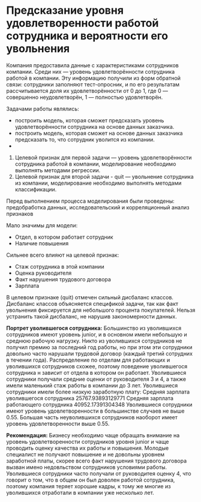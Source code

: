 # Предсказание уровня удовлетворенности работой сотрудника и вероятности его увольнения

Компания предоставила данные с характеристиками сотрудников компании. Среди них — уровень удовлетворённости сотрудника работой в компании. Эту информацию получили из форм обратной связи: сотрудники заполняют тест-опросник, и по его результатам рассчитывается доля их удовлетворённости от 0 до 1, где 0 — совершенно неудовлетворён, 1 — полностью удовлетворён.

Задачами работы являлись:

- построить модель, которая сможет предсказать уровень удовлетворённости сотрудника на основе данных заказчика.
- построить модель, которая сможет на основе данных заказчика предсказать то, что сотрудник уволится из компании.
- 
1. Целевой признак для первой задачи — уровень удовлетворённости сотрудника работой в компании, моделирование необходимо выполнять методами регрессии.
2. Целевой признак для второй задачи - quit — увольнение сотрудника из компании, моделирование необходимо выполнять методами классификации.

Перед выполнением процесса моделирования были проведены: предобработка данных, исследовательский и корреляционный анализ признаков

Мало значимы для модели:

- Отдел, в котором работает сотрудник
- Наличие повышения


Сильнее всего влияют на целевой признак:

- Стаж сотрудника в этой компании
- Оценка руководителя
- Факт нарушения трудового договора
- Зарплата

В целевом признаке (quit) отмечен сильный дисбаланс классов. Дисбаланс классов объясняется спецификой задачи, так как факт увольнения фиксируется для небольшого процента покупателей. Нельзя устранить такой дисбаланс, не нарушив закономерности данных.


**Портрет уволившегося сотрудника:** Большинство из уволившихся сотрудников имеют уровень junior, и в основном имели небольшую и среднюю рабочую нагрузку. Никто из уволившихся сотрудников не получил премию за последний год работы, но при этом эти сотрудники довольно часто нарушали трудовой договор (каждый третий сотрудних в течении года). Распределение по отделам для работающих и уволившихся сотрудников схожее, поэтому поведение уволившегося сотрудника н зависит от отдела в котором он работает. Уволившиеся сотрудники получали средние оценки от руководителя 3 и 4, а также имели маленький стаж работы в компании до 3 лет. Уволившиеся сотрудники имели более низкую заработную плату: Средняя зарплата уволившегося сотрудника 25767.93893129771 Средняя зарплата работающего сотрудника 40952.17391304348 Уволившиеся сотрудники имеют уровень удовлетворенности в большинстве случаев не выше 0.55. Большая часть неуволившихся сотрудников наоборот имеет уровень удовлетворенности выше 0.55.

**Рекомендация:** Бизнесу необходимо чаще обращать внимание на уровень удовлетворенности сотрудников уровня junior и чаще проводить оценку качества их работы и повышения. Молодые специалист не получают повышение и не довольны уровнем заработной платы, скорее всего факт нарушения трудового договора вызван имено недовльством сотрудников условиями работы. Уволившиеся сотрудники часто получали от руководитея оценку 4, что говорит о том, что в общем он был доволен работой сотрудника, поэтому компания теряет хорошие кадры, к тому же многие из уволившихся отработали в компании уже несколько лет.
